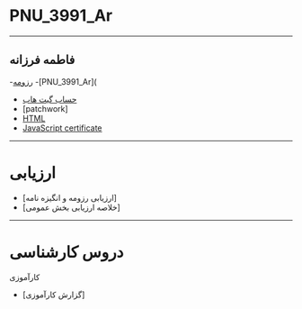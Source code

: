 # PNU_3991_Ar
---
فاطمه فرزانه
---
-[رزومه](https://github.com/fatemehfarzaneh/PNU_3991_Ar/blob/main/index.md)
-[PNU_3991_Ar](
- [حساب گیت هاب](https://github.com/fatemehfarzaneh/PNU_3991_Ar)
 - [patchwork]
- [HTML](https://github.com/fatemehfarzaneh/PNU_3991_Ar/blob/main/cert-1014-24305552.jpg )
 - [JavaScript certificate](https://github.com/fatemehfarzaneh/PNU_3991_Ar/blob/main/cert-24305552-1024.png)

----
#  ارزیابی
 -  [ارزیابی رزومه و انگیزه نامه]
 -  [خلاصه ارزیابی بخش عمومی]

----
# دروس کارشناسی
کارآموزی
-  [گزارش کارآموزی]


